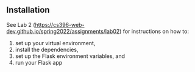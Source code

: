 ## Installation

See Lab 2 (https://cs396-web-dev.github.io/spring2022/assignments/lab02) for instructions on how to:

1. set up your virtual environment,
2. install the dependencies,
3. set up the Flask environment variables, and 
4. run your Flask app